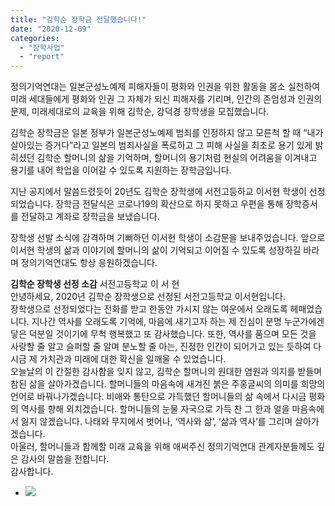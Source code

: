 ```yaml
---
title: "김학순 장학금 전달했습니다!"
date: "2020-12-09"
categories: 
  - "장학사업"
  - "report"
---
```


정의기억연대는 일본군성노예제 피해자들이 평화와 인권을 위한 활동을 몸소 실천하여 미래 세대들에게 평화와 인권 그 자체가 되신 피해자를 기리며, 인간의 존엄성과 인권의 문제, 미래세대로의 교육을 위해 김학순, 강덕경 장학생을 모집했습니다.

김학순 장학금은 일본 정부가 일본군성노예제 범죄를 인정하지 않고 모른척 할 때 “내가 살아있는 증거다”라고 일본의 범죄사실을 폭로하고 그 피해 사실을 최초로 용기 있게 밝히셨던 김학순 할머니의 삶을 기억하며, 할머니의 용기처럼 현실의 어려움을 이겨내고 용기를 내어 학업을 이어갈 수 있도록 지원하는 장학금입니다.

지난 공지에서 말씀드렸듯이 20년도 김학순 장학생에 서전고등하교 이서현 학생이 선정되었습니다. 장학금 전달식은 코로나19의 확산으로 하지 못하고 우편을 통해 장학증서를 전달하고 계좌로 장학금을 보냈습니다.

장학생 선발 소식에 감격하며 기뻐하던 이서현 학생이 소감문을 보내주었습니다. 앞으로 이서현 학생의 삶과 이야기에 할머니의 삶이 기억되고 이어질 수 있도록 성장하길 바라며 정의기억연대도 항상 응원하겠습니다.

**김학순 장학생 선정 소감**
서전고등학교 이 서 현
     
안녕하세요, 2020년 김학순 장학생으로 선정된 
서전고등학교 이서현입니다. 
     
장학생으로 선정되었다는 전화를 받고 
한동안 가시지 않는 여운에서 오래도록 헤매었습니다. 
지나간 역사를 오래도록 기억에, 마음에 새기고자 하는 제 진심이 분명 누군가에겐 닿은 덕분일 것이기에 
무척 행복했고 또 감사했습니다. 
또한, 역사를 품으며 모든 것을 사랑할 줄 알고 슬퍼할 줄 알며 분노할 줄 아는, 진정한 인간이 되어가고 있는 듯하여 
다시금 제 가치관과 미래에 대한 확신을 일깨울 수 있었습니다. 
     
오늘날의 이 간절한 감사함을 잊지 않고, 김학순 할머니의 원대한 염원과 의지를 받들며 참된 삶을 살아가겠습니다.
할머니들의 마음속에 새겨진 붉은 주홍글씨의 의미를 희망의 언어로 바꿔나가겠습니다. 
비애와 통탄으로 가득했던 할머니들의 삶 속에서 다시금 평화의 역사를 향해 외치겠습니다.
할머니들의 눈물 자국으로 가득 찬 그 한과 얼을 마음속에서 잃지 않겠습니다. 
나태와 무지에서 벗어나, ‘역사와 삶’, ‘삶과 역사’를 그리며 살아가겠습니다.
     
아울러, 할머니들과 함께할 미래 교육을 위해 애써주신 정의기억연대 관계자분들께도 깊은 감사의 말씀을 전합니다. 
     
감사합니다.
  

- ![](https://womenandwar.net/kr/wp-content/uploads/2020/12/장학증서1.jpg)
